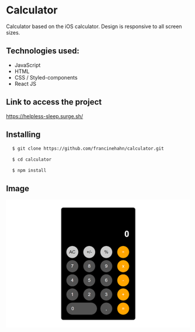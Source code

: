 # Calculator
Calculator based on the iOS calculator. Design is responsive to all screen sizes.

## Technologies used:
* JavaScript
* HTML
* CSS / Styled-components
* React JS

## Link to access the project
https://helpless-sleep.surge.sh/

## Installing
<pre>
  <code>$ git clone https://github.com/francinehahn/calculator.git</code>
</pre>

<pre>
  <code>$ cd calculator</code>
</pre>

<pre>
  <code>$ npm install</code>
</pre>

## Image
![image of the calculator](https://github.com/francinehahn/calculator/blob/main/img-calculator.png)
